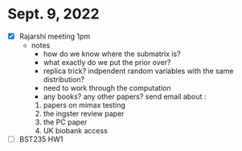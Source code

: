 # Sept. 9, 2022

- [x] Rajarshi meeting 1pm
  - notes
    - how do we know where the submatrix is?
    - what exactly do we put the prior over? 
    - replica trick? indpendent random variables with the same distribution?
    - need to work through the computation
    - any books? any other papers?
    send email about :
    1. papers on mimax testing
    2. the ingster review paper
    3. the PC paper
    4. UK biobank access
- [ ] BST235 HW1
